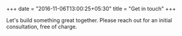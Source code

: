 +++
date = "2016-11-06T13:00:25+05:30"
title = "Get in touch"
+++

Let's build something great together. Please reach out for an initial consultation, free of charge.
